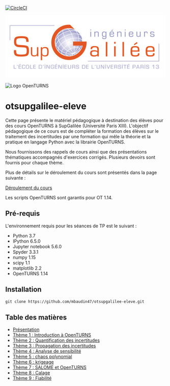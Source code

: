 [![CircleCI](https://circleci.com/gh/mbaudin47/otsupgalilee-eleve.svg?style=svg)](https://circleci.com/gh/mbaudin47/otsupgalilee-eleve)

![Logo Sup Galilée](0-Deroulement/logo-sup-galilee.jpg)

![Logo OpenTURNS](0-Deroulement/logo_OT.png)

# otsupgalilee-eleve

Cette page présente le matériel pédagogique à destination des élèves pour des cours OpenTURNS à SupGalilée (Université Paris XIII).  L'objectif pédagogique de ce cours est de compléter la formation des élèves sur le traitement des incertitudes par une formation qui mêle la théorie et la pratique en langage Python avec la librairie OpenTURNS.

Nous fournissons des rappels de cours ainsi que des présentations thématiques accompagnés d'exercices corrigés. Plusieurs devoirs sont fournis pour chaque thème. 

Plus de détails sur le déroulement du cours sont présentés dans la page suivante :

[Déroulement du cours](0-Deroulement/Travaux-pratiques-OpenTURNS-Deroulement.ipynb)

Les scripts OpenTURNS sont garantis pour OT 1.14.

## Pré-requis

L'environnement requis pour les séances de TP est le suivant :
* Python 3.7
* IPython 6.5.0
* Jupyter notebook 5.6.0
* Spyder 3.3.1
* numpy 1.15
* scipy 1.1
* matplotlib 2.2
* OpenTURNS 1.14

## Installation

```
git clone https://github.com/mbaudin47/otsupgalilee-eleve.git
```

## Table des matières
- [Présentation](https://github.com/mbaudin47/otsupgalilee-eleve/blob/master/0-Deroulement/Travaux-pratiques-OpenTURNS-Deroulement.md)
- [Thème 1 : Introduction à OpenTURNS](https://github.com/mbaudin47/otsupgalilee-eleve/blob/master/1-Intro-OT/Theme-1-introduction-OpenTURNS.md)
- [Thème 2 : Quantification des incertitudes](https://github.com/mbaudin47/otsupgalilee-eleve/blob/master/2-Quantification/Theme-2-quantification.md)
- [Thème 3 : Propagation des incertitudes](https://github.com/mbaudin47/otsupgalilee-eleve/blob/master/3-Propagation/Theme-3-propagation.md)
- [Thème 4 : Analyse de sensibilité](https://github.com/mbaudin47/otsupgalilee-eleve/blob/master/4-Sensibilite/Theme-4-sensibilite.md)
- [Thème 5 : chaos polynomial](https://github.com/mbaudin47/otsupgalilee-eleve/blob/master/5-Chaos/Theme-5-chaos.md)
- [Thème 6 : krigeage](https://github.com/mbaudin47/otsupgalilee-eleve/blob/master/6-krigeage/Theme-6-krigeage.md)
- [Thème 7 : SALOME et OpenTURNS](https://github.com/mbaudin47/otsupgalilee-eleve/blob/master/7-SALOME-OT/Theme-7-salome-ot.md)
- [Thème 8 : Calage](https://github.com/mbaudin47/otsupgalilee-eleve/blob/master/8-Calage/Theme-8-Calage.md)
- [Thème 9 : Fiabilité](https://github.com/mbaudin47/otsupgalilee-eleve/blob/master/9-Fiabilite/Exercice-FORM-SORM-cantilever-beam.ipynb)
